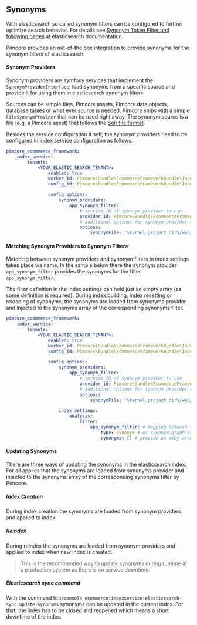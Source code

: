 ## Synonyms 
With elasticsearch so called synonym filters can be configured to further optimize search behavior. 
For details see [Synonym Token Filter and following pages](https://www.elastic.co/guide/en/elasticsearch/reference/6.8/analysis-synonym-tokenfilter.html)
at elasticsearch documentation. 

Pimcore provides an out-of-the box integration to provide synonyms for the synonym filters of elasticsearch. 


#### Synonym Providers
Synonym providers are symfony services that implement the `SynonymProviderInterface`, load synonyms 
from a specific source and provide it for using them in elasticsearch synonym filters. 

Sources can be simple files, Pimcore assets, Pimcore data objects, database tables or what ever source is
needed. 
Pimcore ships with a simple `FileSynonymProvider` that can be used right away. The synonym source is a file 
(e.g. a Pimcore asset) that follows the [Solr file format](https://www.elastic.co/guide/en/elasticsearch/reference/6.8/analysis-synonym-tokenfilter.html#_solr_synonyms).  

Besides the service configuration it self, the synonym providers need to be configured in index service 
configuration as follows. 

```yml
pimcore_ecommerce_framework:
    index_service:
        tenants:
            <YOUR_ELASTIC_SEARCH_TENANT>:
                enabled: true
                worker_id: Pimcore\Bundle\EcommerceFrameworkBundle\IndexService\Worker\ElasticSearch\DefaultElasticSearch6
                config_id: Pimcore\Bundle\EcommerceFrameworkBundle\IndexService\Config\ElasticSearch

                config_options:
                    synonym_providers:
                        app_synonym_filter:
                            # service ID of synonym provider to use
                            provider_id: Pimcore\Bundle\EcommerceFrameworkBundle\IndexService\SynonymProvider\FileSynonymProvider
                            # additional options for synonym provider (are applied to a child-service instance of given synonym provider
                            options:
                                synonymFile: '%kernel.project_dir%/web/var/assets/system/synonyms.txt'

```


#### Matching Synonym Providers to Synonym Filters
Matching between synonym providers and synonym filters in index settings takes place via name. In the sample below 
there the synonym provider `app_synonym_filter` provides the synonyms for the filter `app_synonym_filter`. 

The filter definition in the index settings can hold just an empty array (as some definition is required). During 
index building, index resetting or reloading of synonyms, the synonyms are loaded from synonyms provider and injected
to the synonyms array of the corresponding synonyms filter. 

```yml
pimcore_ecommerce_framework:
    index_service:
        tenants:
            <YOUR_ELASTIC_SEARCH_TENANT>:
                enabled: true
                worker_id: Pimcore\Bundle\EcommerceFrameworkBundle\IndexService\Worker\ElasticSearch\DefaultElasticSearch6
                config_id: Pimcore\Bundle\EcommerceFrameworkBundle\IndexService\Config\ElasticSearch

                config_options:
                    synonym_providers:
                        app_synonym_filter:
                            # service ID of synonym provider to use
                            provider_id: Pimcore\Bundle\EcommerceFrameworkBundle\IndexService\SynonymProvider\FileSynonymProvider
                            # additional options for synonym provider (are applied to a child-service instance of given synonym provider
                            options:
                                synonymFile: '%kernel.project_dir%/web/var/assets/system/synonyms.txt'

                    index_settings:
                        analysis:
                            filter:
                                app_synonym_filter: # mapping between synonym_provider and filter based on name
                                    type: synonym # or synonym_graph or any other ES type
                                    synonyms: [] # provide an empy array here, for ES6 [], for ES5[""] 

```

#### Updating Synonyms 
There are three ways of updating the synonyms in the elasticsearch index. For all applies that the synonyms are loaded 
from synonyms provider and injected to the synonyms array of the corresponding synonyms filter by Pimcore.

##### Index Creation
During index creation the synonyms are loaded from synonym providers and applied to index. 

##### Reindex
During reindex the synonyms are loaded from synonym providers and applied to index when new index is created. 
> This is the recommended way to update synonyms during runtime at a production system as there is no service downtime. 

##### Elasticsearch sync command
With the command `bin/console ecommerce:indexservice:elasticsearch-sync update-synonyms` 
synonyms can be updated in the current index. For that, the index has to be closed and reopened which means a short downtime
of the index. 
